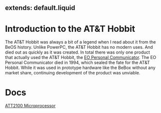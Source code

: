 extends: default.liquid
---

# Introduction to the AT&T Hobbit

The AT&T Hobbit was always a bit of a legend when I read about it from the
BeOS history. Unlike PowerPC, the AT&T Hobbit has no modern uses. And died
out as quickly as it was created. In total there was only one product
that actually used the AT&T Hobbit, the [EO Personal Communicator](https://en.wikipedia.org/wiki/EO_Personal_Communicator).
The EO Personal Communicator died in 1994, which sealed the fate for
the AT&T Hobbit. While it was used in prototype hardware like the BeBox
without any market share, continuing development of the product was
unviable.

# Docs

[ATT2100 Microprocessor](docs/ATT2100_Microprocessor_Hardware_Specification_Mar91.pdf)
